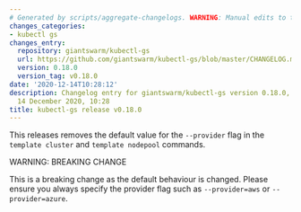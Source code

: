 ```yaml
---
# Generated by scripts/aggregate-changelogs. WARNING: Manual edits to this files will be overwritten.
changes_categories:
- kubectl gs
changes_entry:
  repository: giantswarm/kubectl-gs
  url: https://github.com/giantswarm/kubectl-gs/blob/master/CHANGELOG.md#0180---2020-12-14
  version: 0.18.0
  version_tag: v0.18.0
date: '2020-12-14T10:28:12'
description: Changelog entry for giantswarm/kubectl-gs version 0.18.0, published on
  14 December 2020, 10:28
title: kubectl-gs release v0.18.0
---
```


This releases removes the default value for the `--provider` flag in the `template cluster` and `template nodepool` commands.

WARNING: BREAKING CHANGE

This is a breaking change as the default behaviour is changed.
Please ensure you always specify the provider flag such as `--provider=aws` or `--provider=azure`.
